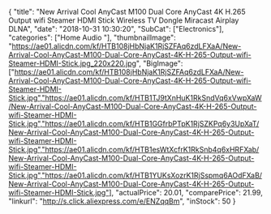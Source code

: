 {
	"title": "New Arrival Cool AnyCast M100 Dual Core AnyCast 4K H.265 Output wifi Steamer HDMI Stick Wireless TV Dongle Miracast Airplay DLNA",
	"date": "2018-10-31 10:30:20",
	"SubCat": ["Electronics"],
	"categories": ["Home Audio "],
	"thumbnailImage": "https://ae01.alicdn.com/kf/HTB108jHbNjaK1RjSZFAq6zdLFXaA/New-Arrival-Cool-AnyCast-M100-Dual-Core-AnyCast-4K-H-265-Output-wifi-Steamer-HDMI-Stick.jpg_220x220.jpg",
	"BigImage": ["https://ae01.alicdn.com/kf/HTB108jHbNjaK1RjSZFAq6zdLFXaA/New-Arrival-Cool-AnyCast-M100-Dual-Core-AnyCast-4K-H-265-Output-wifi-Steamer-HDMI-Stick.jpg","https://ae01.alicdn.com/kf/HTB1TJ9tXnHuK1RkSndVq6xVwpXaW/New-Arrival-Cool-AnyCast-M100-Dual-Core-AnyCast-4K-H-265-Output-wifi-Steamer-HDMI-Stick.jpg","https://ae01.alicdn.com/kf/HTB1GGfrbPTpK1RjSZKPq6y3UpXaT/New-Arrival-Cool-AnyCast-M100-Dual-Core-AnyCast-4K-H-265-Output-wifi-Steamer-HDMI-Stick.jpg","https://ae01.alicdn.com/kf/HTB1esWtXcfrK1RkSnb4q6xHRFXab/New-Arrival-Cool-AnyCast-M100-Dual-Core-AnyCast-4K-H-265-Output-wifi-Steamer-HDMI-Stick.jpg","https://ae01.alicdn.com/kf/HTB1YUKsXozrK1RjSspmq6AOdFXaB/New-Arrival-Cool-AnyCast-M100-Dual-Core-AnyCast-4K-H-265-Output-wifi-Steamer-HDMI-Stick.jpg"],
	"actualPrice": 20.01,
	"comparePrice": 21.99,
	"linkurl": "http://s.click.aliexpress.com/e/ENZqqBm",
	"inStock": 50
}
